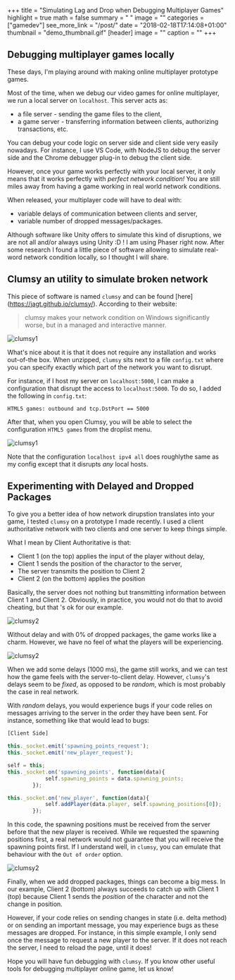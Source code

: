 +++
title = "Simulating Lag and Drop when Debugging Multiplayer Games"
highlight = true
math = false
summary = " "
image = ""
categories = ["gamedev"]
see_more_link = "/post/"
date = "2018-02-18T17:14:08+01:00"
thumbnail = "demo_thumbnail.gif"
[header]
image = ""
caption = ""
+++


## Debugging multiplayer games locally

These days, I'm playing around with making online multiplayer prototype games.

Most of the time, when we debug our video games for online multiplayer, we run a local server on `localhost`. This server acts as:

-  a file server - sending the game files to the client,
-  a game server - transferring information between clients, authorizing transactions, etc. 

You can debug your code logic on server side and client side very easily nowadays. For instance, I use VS Code, with NodeJS to debug the server side and the Chrome debugger plug-in to debug the client side.

However, once your game works perfectly with your local server, it only means that it works perfectly with _perfect network condition!_ You are still miles away from having a game working in real world network conditions.

When released, your multiplayer code will have to deal with:

- variable delays of communication between clients and server,
- variable number of dropped messages/packages.

Although software like Unity offers to simulate this kind of disruptions, we are not all and/or always using Unity :D ! I am using Phaser right now. After some research I found a little piece of software allowing to simulate real-word network condition locally, so I thought I will share.

## Clumsy an utility to simulate broken network


This piece of software is named `clumsy` and can be found [here] (https://jagt.github.io/clumsy/). According to their website:

> clumsy makes your network condition on Windows significantly worse, but in a managed and interactive manner.

![clumsy1](/Blog/img/gamedev/18022018_clumsy/clumsy.png)


What's nice about it is that it does not require any installation and works out-of-the box. When unzipped, `clumsy` sits next to a file `config.txt` where you can specify exactly which part of the network you want to disrupt.

For instance, if I host my server on `localhost:5000`, I can make a configuration that disrupt the access to `localhost:5000`. To do so, I added the following in `config.txt`:

```
HTML5 games: outbound and tcp.DstPort == 5000
```

After that, when you open Clumsy, you will be able to select the configuration `HTML5 games` from the droplist menu.

![clumsy1](/Blog/img/gamedev/18022018_clumsy/clumsy_html5games.png)

Note that the configuration `localhost ipv4 all` does roughlythe same as my config except that it disrupts _any_ local hosts.

## Experimenting with Delayed and Dropped Packages

To give you a better idea of how network dirupstion translates into your game, I tested `clumsy` on a prototype I made recently. I used a client authoritative network with two clients and one server to keep things simple.

What I mean by Client Authoritative is that:

- Client 1 (on the top) applies the input of the player without delay,
- Client 1 sends the position of the charactor to the server,
- The server transmits the position to Client 2
- Client 2 (on the bottom) applies the position

Basically, the server does not nothing but transmitting information between Client 1 and Client 2. Obviously, in practice, you would not do that to avoid cheating, but that 's ok for our example.

![clumsy2](/Blog/img/gamedev/18022018_clumsy/all_0lag_0drop.gif)

Without delay and with 0% of dropped packages, the game works like a charm. However, we have no feel of what the players will be experiencing.

![clumsy2](/Blog/img/gamedev/18022018_clumsy/all_1000lag_0drop.gif)

When we add some delays (1000 ms), the game still works, and we can test how the game feels with the server-to-client delay.  However, `clumsy`'s delays seem to be _fixed_, as opposed to be _random_, which is most probably the case in real network. 

With _random_ delays, you would experience bugs if your code relies on messages arriving to the server in the order they have been sent. For instance, something like that would lead to bugs:

```javascript
[Client Side]

this._socket.emit('spawning_points_request');
this._socket.emit('new_player_request');

self = this;
this._socket.on('spawning_points', function(data){
            self.spawning_points = data.spawning_points;
        });

this._socket.on('new_player', function(data){
            self.addPlayer(data.player, self.spawning_positions[0]);
        });

``` 

In this code, the spawning positions must be received from the server before that the new player is received. While we requested the spawning positions first, a real network would not guarantee that you will receive the spawning points first. If I understand well, in `clumsy`, you can emulate that behaviour with the `Out of order` option.

![clumsy2](/Blog/img/gamedev/18022018_clumsy/all_50lag_20drop.gif) 

Finally, when we add dropped packages, things can become a big mess. In our example, Client 2 (bottom) always succeeds to catch up with Client 1 (top)  because Client 1 sends the _position_ of the character and not the change in position. 

However, if your code relies on sending changes in state (i.e. delta method) or on sending an important message, you may experience bugs as these messages are dropped. For instance, in this simple example, I only send once the message to request a new player to the server. If it does not reach the server, I need to reload the page, until it does!

Hope you will have fun debugging with `clumsy`. If you know other useful tools for debugging multiplayer online game, let us know!
